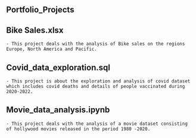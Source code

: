 ## Portfolio_Projects

## Bike Sales.xlsx

    - This project deals with the analysis of Bike sales on the regions Europe, North America and Pacific.
## Covid_data_exploration.sql

    - This project is about the exploration and analysis of covid dataset which includes covid deaths and details of people vaccinated during 2020-2022.
     
## Movie_data_analysis.ipynb

    - This project deals with the analysis of a movie dataset consisting of hollywood movies released in the period 1980 -2020.   

